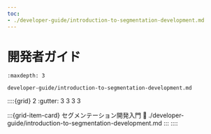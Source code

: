 ```yaml
---
toc:
- ./developer-guide/introduction-to-segmentation-development.md
---
```

# 開発者ガイド

```{toctree}
:maxdepth: 3

developer-guide/introduction-to-segmentation-development.md
```

::::{grid} 2
:gutter: 3 3 3 3

:::{grid-item-card} セグメンテーション開発入門
:link: ./developer-guide/introduction-to-segmentation-development.md
:::
::::
